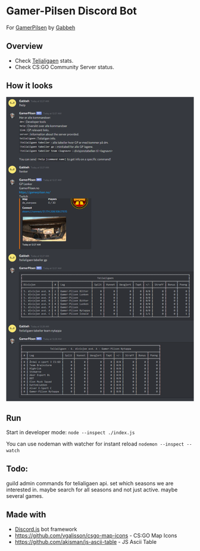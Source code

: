 # Gamer-Pilsen Discord Bot

For [GamerPilsen](https://gamerpilsen.no) by [Gabbeh](https://gabbeh.no)

## Overview

- Check [Telialigaen](https://telialigaen.no) stats.
- Check CS:GO Community Server status.

## How it looks

![v.1.0.0-example.png](resources/screenshots/v.1.0.0-example.png)

## Run

Start in developer mode: `node --inspect ./index.js`

You can use nodeman with watcher for instant reload `nodemon --inspect --watch`

## Todo:

guild admin commands for telialigaen api.
set which seasons we are interested in.
maybe search for all seasons and not just active.
maybe several games.

## Made with

- [Discord.js](https://discord.js.org) bot framework
- https://github.com/vgalisson/csgo-map-icons - CS:GO Map Icons
- https://github.com/akisman/js-ascii-table - JS Ascii Table
